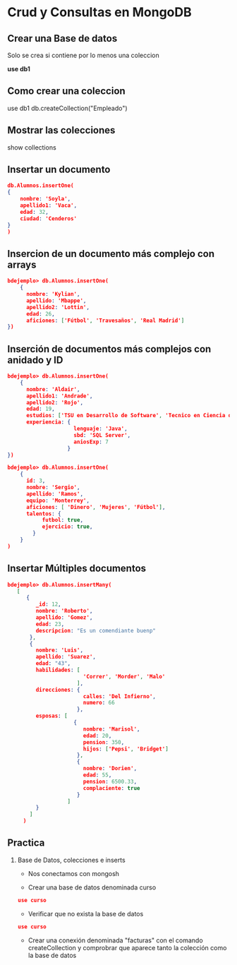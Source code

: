 
# Crud y Consultas en MongoDB

## Crear una Base de datos
Solo se crea si contiene por lo menos una coleccion

**use db1**


## Como crear una coleccion

use db1
db.createCollection("Empleado")


## Mostrar las colecciones
show collections

## Insertar un documento
```Json
db.Alumnos.insertOne(
{
    nombre: 'Soyla',
    apellido1: 'Vaca',
    edad: 32,
    ciudad: 'Cenderos'
}
)
```

## Insercion de un documento más complejo con arrays

```Json
bdejemplo> db.Alumnos.insertOne(
    {
      nombre: 'Kylian',
      apellido: 'Mbappe',
      apellido2: 'Lottin',
      edad: 26,
      aficiones: ['Fútbol', 'Travesaños', 'Real Madrid']
})
```

## Inserción de documentos más complejos con anidado y ID

```Json
bdejemplo> db.Alumnos.insertOne(
    {
      nombre: 'Aldair',
      apellido1: 'Andrade',
      apellido2: 'Rojo',
      edad: 19,
      estudios: ['TSU en Desarrollo de Software', 'Tecnico en Ciencia de Datos'],
      experiencia: {
                     lenguaje: 'Java',
                     sbd: 'SQL Server',
                     aniosExp: 7
                   }
})
```

```Json
bdejemplo> db.Alumnos.insertOne(
    {
      id: 3,
      nombre: 'Sergio',
      apellido: 'Ramos',
      equipo: 'Monterrey',
      aficiones: [ 'Dinero', 'Mujeres', 'Fútbol'],
      talentos: {
           futbol: true,
           ejercicio: true,
        }
    }
)
```

## Insertar Múltiples documentos

```Json
bdejemplo> db.Alumnos.insertMany(
   [
      {
         _id: 12,
         nombre: 'Roberto',
         apellido: 'Gomez',
         edad: 23,
         descripcion: "Es un comendiante buenp"
       },
       {
         nombre: 'Luis',
         apellido: 'Suarez',
         edad: "43",
         habilidades: [
                        'Correr', 'Morder', 'Malo'
                      ],
         direcciones: {
                        calles: 'Del Infierno',
                        numero: 66
                      },
         esposas: [
                     {
                        nombre: 'Marisol',
                        edad: 20,
                        pension: 350,
                        hijos: ['Pepsi', 'Bridget']
                      },
                      {
                        nombre: 'Dorien',
                        edad: 55,
                        pension: 6500.33,
                        complaciente: true
                      }
                   ]
         }
       ]
     )
```


## Practica

1. Base de Datos, colecciones e inserts

    * Nos conectamos con mongosh

    * Crear una base de datos denominada curso

    ```json
    use curso
    ```

    * Verificar que no exista la base de datos
    
    ```json
    use curso
    ```

    * Crear una conexión denominada "facturas" con el comando createCollection
    y comprobrar que aparece tanto la colección como la base de datos

    